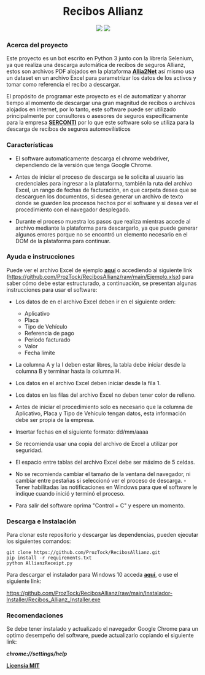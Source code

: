 <h1 align="center">Recibos Allianz</h1>

<div align="center">  
  <img src="https://img.shields.io/badge/Python-3776AB?style=for-the-badge&logo=python&logoColor=white" />
  <img src="https://img.shields.io/badge/Selenium-43B02A?style=for-the-badge&logo=Selenium&logoColor=white" />
</div>

<h3><b>Acerca del proyecto</b></h3>

Este proyecto es un bot escrito en Python 3 junto con la librería Selenium, ya que realiza una descarga automática de recibos de seguros Allianz, estos son archivos PDF alojados en la plataforma <a href="https://www.allia2net.com.co/ngx-epac/public/home"><b>Allia2Net</b></a> así mismo usa un dataset en un archivo Excel para parametrizar los datos de los activos y tomar como referencia el recibo a descargar.

El propósito de programar este proyecto es el de automatizar y ahorrar tiempo al momento de descargar una gran magnitud de recibos o archivos alojados en internet, por lo tanto, este software puede ser utilizado principalmente por consultores o asesores de seguros específicamente para la empresa <a href="https://www.serconti.com"><b>SERCONTI</b></a> por lo que este software solo se utiliza para la descarga de recibos de seguros automovilísticos

<h3><b>Características</b></h3>

- El software automaticamente descarga el chrome webdriver, dependiendo de la versión que tenga Google Chrome.

- Antes de iniciar el proceso de descarga se le solicita al usuario las credenciales para ingresar a la plataforma, también la ruta del archivo Excel, un rango de fechas de facturación, en que carpeta desea que se descarguen los documentos, si desea generar un archivo de texto donde se guarden los procesos hechos por el software y si desea ver el procedimiento con el navegador desplegado.

- Durante el proceso muestra los pasos que realiza mientras accede al archivo mediante la plataforma para descargarlo, ya que puede generar algunos errores porque no se encontró un elemento necesario en el DOM de la plataforma para continuar.

<h3><b>Ayuda e instrucciones</b></h3>

Puede ver el archivo Excel de ejemplo <a href="https://github.com/ProzTock/RecibosAllianz/raw/main/Ejemplo.xlsx"><b>aquí</b></a> o accediendo al siguiente link (https://github.com/ProzTock/RecibosAllianz/raw/main/Ejemplo.xlsx) para saber cómo debe estar estructurado, a continuación, se presentan algunas instrucciones para usar el software:
- Los datos de en el archivo Excel deben ir en el siguiente orden:
              
    - Aplicativo
    - Placa
    - Tipo de Vehículo
    - Referencia de pago
    - Período facturado
    - Valor
    - Fecha límite
                                                                       
- La columna A y la I deben estar libres, la tabla debe iniciar desde la columna B y terminar hasta la columna H.                                                               
- Los datos en el archivo Excel deben iniciar desde la fila 1.
- Los datos en las filas del archivo Excel no deben tener color de relleno. 
- Antes de iniciar el procedimiento solo es necesario que la columna de Aplicativo, Placa y Tipo de Vehículo tengan datos, esta información debe ser propia de la empresa.
- Insertar fechas en el siguiente formato: dd/mm/aaaa
- Se recomienda usar una copia del archivo de Excel a utilizar por seguridad.
- El espacio entre tablas del archivo Excel debe ser máximo de 5 celdas.           
- No se recomienda cambiar el tamaño de la ventana del navegador, ni cambiar entre pestañas si seleccionó ver el proceso de descarga.                                                  - Tener habilitadas las notificaciones en Windows para que el software le indique cuando inició y terminó el proceso.                                                               
- Para salir del software oprima "Control + C" y espere un momento.

<h3><b>Descarga e Instalación</b></h3>
  
Para clonar este repositorio y descargar las dependencias, pueden ejecutar los siguientes comandos:

    git clone https://github.com/ProzTock/RecibosAllianz.git
    pip install -r requirements.txt
    python AllianzReceipt.py

Para descargar el instalador para Windows 10 acceda <a href="https://github.com/ProzTock/RecibosAllianz/raw/main/Instalador-Installer/Recibos_Allianz_Installer.exe"><b>aquí</b></a>, o use el siguiente link:

https://github.com/ProzTock/RecibosAllianz/raw/main/Instalador-Installer/Recibos_Allianz_Installer.exe

<h3><b>Recomendaciones</b></h3>

Se debe tener instalado y actualizado el navegador Google Chrome para un optimo desempeño del software, puede actualizarlo copiando el siguiente link: 

***chrome://settings/help***

<a href="https://github.com/ProzTock/RecibosAllianz/blob/main/LICENSE"><b>Licensia MIT</b></a>
